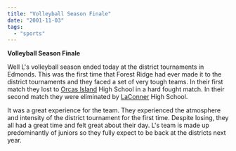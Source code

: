 ```yaml
---
title: "Volleyball Season Finale"
date: "2001-11-03"
tags: 
  - "sports"
---
```


**Volleyball Season Finale**

Well L's volleyball season ended today at the district tournaments in Edmonds. This was the first time that Forest Ridge had ever made it to the district tournaments and they faced a set of very tough teams. In their first match they lost to [Orcas Island](http://www.mapquest.com/cgi-bin/ia_find?link=btwn%2Ftwn-map_results&random=565&event=find_search&SNVData=&address=&city=orcas+island&State=wa&Zip=&Find+Map.x=48&Find+Map.y=9) High School in a hard fought match. In their second match they were eliminated by [LaConner](http://www.mapquest.com/cgi-bin/ia_find?link=btwn%2Ftwn-map_results&random=442&event=find_search&uid=ud.7u0p3u3yac2ed%3At0968a948&SNVData=3mad3-9.fy%2528at2u67_%2529f82u67%253bah7-%253d%253a%2528_%253d%253abad672%253d%253d1su672%253d0%2Crb%253b7%253bb5m-r2qfj5m%253be10h%25284&MAP_AB_LABELS=&WORK=&country=United+States&address=&city=laConner&State=wa&Zip=&Find+Map=Get+Map) High School.

It was a great experience for the team. They experienced the atmosphere and intensity of the district tournament for the first time. Despite losing, they all had a great time and felt great about their day. L's team is made up predominantly of juniors so they fully expect to be back at the districts next year.
